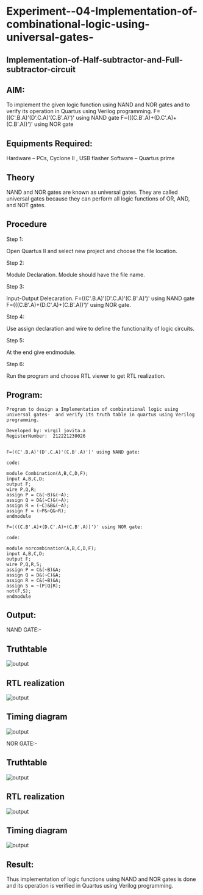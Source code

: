 # Experiment--04-Implementation-of-combinational-logic-using-universal-gates-
 ## Implementation-of-Half-subtractor-and-Full-subtractor-circuit
## AIM:
To implement the given logic function using NAND and NOR gates and to verify its operation in Quartus using Verilog programming.
F=((C'.B.A)'(D'.C.A)'(C.B'.A)')' using NAND gate
F=(((C.B'.A)+(D.C'.A)+(C.B'.A))')' using NOR gate


## Equipments Required:
Hardware – PCs, Cyclone II , USB flasher Software – Quartus prime

## Theory
 NAND and NOR gates are known as universal gates. They are called universal gates because they can perform all logic functions of OR, AND, and NOT gates.


## Procedure
Step 1:

Open Quartus II and select new project and choose the file location.

Step 2:

Module Declaration. Module should have the file name.

Step 3:

Input-Output Delecaration. F=((C'.B.A)'(D'.C.A)'(C.B'.A)')' using NAND gate F=(((C.B'.A)+(D.C'.A)+(C.B'.A))')' using NOR gate.

Step 4:

Use assign declaration and wire to define the functionality of logic circuits.

Step 5:

At the end give endmodule.

Step 6:

Run the program and choose RTL viewer to get RTL realization.
 


## Program:
```
Program to design a Implementation of combinational logic using universal gates-  and verify its truth table in quartus using Verilog programming.

Developed by: virgil jovita.a
RegisterNumber:  212221230026


F=((C'.B.A)'(D'.C.A)'(C.B'.A)')' using NAND gate:

code:

module Combination(A,B,C,D,F);
input A,B,C,D;
output F;
wire P,Q,R;
assign P = C&(~B)&(~A);
assign Q = D&(~C)&(~A);
assign R = (~C)&B&(~A);
assign F = (~P&~Q&~R);
endmodule

F=(((C.B'.A)+(D.C'.A)+(C.B'.A))')' using NOR gate:

code:

module norcombination(A,B,C,D,F);
input A,B,C,D;
output F;
wire P,Q,R,S;
assign P = C&(~B)&A;
assign Q = D&(~C)&A;
assign R = C&(~B)&A;
assign S = ~(P|Q|R);
not(F,S);
endmodule
```



## Output:

NAND GATE:-

## Truthtable

![output](d1.png)
##  RTL realization
![output](d2.png)

## Timing diagram 
![output](d3.png)


NOR GATE:-
## Truthtable

![output](d4.png)
##  RTL realization
![output](d5.png)

## Timing diagram 
![output](d6.png)

## Result:
 Thus implementation of logic functions using NAND and NOR gates is done and its operation is verified in Quartus using Verilog programming.
